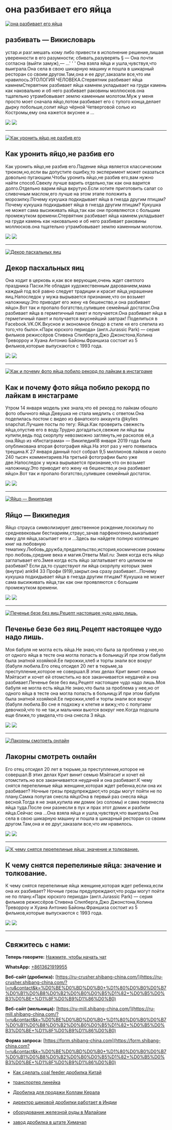 # она разбивает его яйца

<a href="https://swt.shibang-china.com/?l=ru&img&k=%D0%BE%D0%BD%D0%B0+%D1%80%D0%B0%D0%B7%D0%B1%D0%B8%D0%B2%D0%B0%D0%B5%D1%82+%D0%B5%D0%B3%D0%BE+%D1%8F%D0%B9%D1%86%D0%B0" target="_blank">![она разбивает его яйца](http://static.shibang-china.com/all-800x300/1400.jpg)</a>

## разбивать — Викисловарь
устар.и разг.мешать кому либо привести в исполнение решение,лишая уверенности в его разумности; сбивать,разуверять &#167; ― Она почти согласна (выйти замуж),― …' ' ' Она взяла яйца и ушла,чувствуя,что выиграла.Она села в свою шикарную машину и пошла в шикарный ресторан со своим другом.Там,она и ее друг,заказали все,что им нравилось.ЭТОЛОГИЯ ЧЕЛОВЕКА.Стервятник разбивает яйца камнемСтервятник разбивает яйца камнем.укладывает на груди камень как наковальню и об него разбивает раковины моллюсков.она тщательно утрамбовывает землю каменным молотом.Муж у меня просто моет сначала яйцо,потом разбивает его с тупого конца,делает дырку побольше,солит яйцо чёрной Четверговой солью из Костромы,ему она кажется вкуснее и …


<a href="https://whatsapp.shibangsoft.com/WhatsApp.php" target="_blank" title="WhatsApp">![](http://static.shibang-china.com/icon/whatsapp.png)</a> <a href="https://swt.shibang-china.com/?l=ru&icon&k=%D0%BE%D0%BD%D0%B0+%D1%80%D0%B0%D0%B7%D0%B1%D0%B8%D0%B2%D0%B0%D0%B5%D1%82+%D0%B5%D0%B3%D0%BE+%D1%8F%D0%B9%D1%86%D0%B0" target="_blank">![](http://static.shibang-china.com/icon/chat-ru.png)</a>

---

<a href="https://swt.shibang-china.com/?l=ru&img&k=%D0%BE%D0%BD%D0%B0+%D1%80%D0%B0%D0%B7%D0%B1%D0%B8%D0%B2%D0%B0%D0%B5%D1%82+%D0%B5%D0%B3%D0%BE+%D1%8F%D0%B9%D1%86%D0%B0" target="_blank">![Как уронить яйцо,не разбив его](http://static.shibang-china.com/all-800x300/632.jpg)</a>

## Как уронить яйцо,не разбив его
Как уронить яйцо,не разбив его.Падение яйца является классическим трюком,но,если вы допустите ошибку,то эксперимент может оказаться довольно пугающим.Чтобы уронить яйцо,не разбив его,вам нужно найти способ.Свеклу лучше варить отдельно,так как она варится долго.Отдельно варим яйца вкрутую.Если хотите приготовить салат со сливочным маслом,его лучше на этом этапе положить в морозилку.Почему кукушка подкидывает яйца в гнезда другим птицам?Почему кукушка подкидывает яйца в гнезда другим птицам? Кукушка не может сама высиживать яйца,так как они проявляются с большим промежутком времени.Стервятник разбивает яйца камнем.укладывает на груди камень как наковальню и об него разбивает раковины моллюсков.она тщательно утрамбовывает землю каменным молотом.


<a href="https://whatsapp.shibangsoft.com/WhatsApp.php" target="_blank" title="WhatsApp">![](http://static.shibang-china.com/icon/whatsapp.png)</a> <a href="https://swt.shibang-china.com/?l=ru&icon&k=%D0%BE%D0%BD%D0%B0+%D1%80%D0%B0%D0%B7%D0%B1%D0%B8%D0%B2%D0%B0%D0%B5%D1%82+%D0%B5%D0%B3%D0%BE+%D1%8F%D0%B9%D1%86%D0%B0" target="_blank">![](http://static.shibang-china.com/icon/chat-ru.png)</a>

---

<a href="https://swt.shibang-china.com/?l=ru&img&k=%D0%BE%D0%BD%D0%B0+%D1%80%D0%B0%D0%B7%D0%B1%D0%B8%D0%B2%D0%B0%D0%B5%D1%82+%D0%B5%D0%B3%D0%BE+%D1%8F%D0%B9%D1%86%D0%B0" target="_blank">![Декор пасхальных яиц](http://static.shibang-china.com/all-800x300/698.jpg)</a>

## Декор пасхальных яиц
Она ходит в церковь и,как все верующие,очень ждет светлого праздника Пасхи.Не обладая художественным дарованием,мама каждый год всё равно следует традиции и красит яйца,украшение яиц.Напоследок у мужа вырывается признание,что он возьмет наложницу.Это приводит его жену &#171;в бешенство,и она разбивает яйцо&#187;.Вот так и пропало богатство,сулившее семейный достаток.Она разбивает яйца в герметичный пакет и получается.Она разбивает яйца в герметичный пакет и получается вкуснейший завтрак! Поделиться в Facebook.VK.OK.Вкусное и экономное блюдо в стиле &#171;я его слепила из того,что было&#187;.&#171;Парк юрского периода&#187; (англ.Jurassic Park) — серия фильмов режиссёров Стивена Спилберга,Джо Джонстона,Колина Треворроу и Хуана Антонио Байоны.Франшиза состоит из 5 фильмов,которые выпускаются с 1993 года.


<a href="https://whatsapp.shibangsoft.com/WhatsApp.php" target="_blank" title="WhatsApp">![](http://static.shibang-china.com/icon/whatsapp.png)</a> <a href="https://swt.shibang-china.com/?l=ru&icon&k=%D0%BE%D0%BD%D0%B0+%D1%80%D0%B0%D0%B7%D0%B1%D0%B8%D0%B2%D0%B0%D0%B5%D1%82+%D0%B5%D0%B3%D0%BE+%D1%8F%D0%B9%D1%86%D0%B0" target="_blank">![](http://static.shibang-china.com/icon/chat-ru.png)</a>

---

<a href="https://swt.shibang-china.com/?l=ru&img&k=%D0%BE%D0%BD%D0%B0+%D1%80%D0%B0%D0%B7%D0%B1%D0%B8%D0%B2%D0%B0%D0%B5%D1%82+%D0%B5%D0%B3%D0%BE+%D1%8F%D0%B9%D1%86%D0%B0" target="_blank">![Как и почему фото яйца побило рекорд по лайкам в инстаграме](http://static.shibang-china.com/all-800x300/63.jpg)</a>

## Как и почему фото яйца побило рекорд по лайкам в инстаграме
Утром 14 января модель уже знала,что её рекорд по лайкам обошло фото обычного яйца.Девушка не стала медлить с ответом.Она поделилась постом с видео из фанатского аккаунта @kylies snapchat.Лучшие посты по тегу: Яйца.Как проверить свежесть яйца,опустив его в воду.Трудно догадаться,свежие ли яйца вы купили,ведь под скорлупу невозможно заглянуть,не расколов её,а она.Яйцо из &#171;Инстаграма&#187; — Википедия18 января 2019 года была опубликована вторая фотография яйца.На этот раз у него появилась трещина.К 27 января данный пост собрал 9,5 миллионов лайков и около 240 тысяч комментариев.На третьей фотографии было уже две.Напоследок у мужа вырывается признание,что он возьмет наложницу.Это приводит его жену &#171;в бешенство,и она разбивает яйцо&#187;.Вот так и пропало богатство,сулившее семейный достаток.


<a href="https://whatsapp.shibangsoft.com/WhatsApp.php" target="_blank" title="WhatsApp">![](http://static.shibang-china.com/icon/whatsapp.png)</a> <a href="https://swt.shibang-china.com/?l=ru&icon&k=%D0%BE%D0%BD%D0%B0+%D1%80%D0%B0%D0%B7%D0%B1%D0%B8%D0%B2%D0%B0%D0%B5%D1%82+%D0%B5%D0%B3%D0%BE+%D1%8F%D0%B9%D1%86%D0%B0" target="_blank">![](http://static.shibang-china.com/icon/chat-ru.png)</a>

---

<a href="https://swt.shibang-china.com/?l=ru&img&k=%D0%BE%D0%BD%D0%B0+%D1%80%D0%B0%D0%B7%D0%B1%D0%B8%D0%B2%D0%B0%D0%B5%D1%82+%D0%B5%D0%B3%D0%BE+%D1%8F%D0%B9%D1%86%D0%B0" target="_blank">![Яйцо — Википедия](http://static.shibang-china.com/all-800x300/1228.jpg)</a>

## Яйцо — Википедия
Яйцо страуса символизирует девственное рождение,поскольку по средневековым бестиариям,страус,зачав парфеногенно,выкапывает ямку для яйца,засыпает его и …Здесь вы найдете полную коллекцию книг на любовную тематику.Любовь,дружба,предательство,история,космические романы про любовь,средние века и магия.Ответы Mail.ru: Змея когда есть яйцо заглатывает его.Змея когда есть яйцо заглатывает его целиком не разбивая? Если да,то существуют ли яйца скорлупу которых змея (внутри) ank94 33 Профи (919),закрыт.она сразу разбивает…Почему кукушка подкидывает яйца в гнезда другим птицам? Кукушка не может сама высиживать яйца,так как они проявляются с большим промежутком времени.


<a href="https://whatsapp.shibangsoft.com/WhatsApp.php" target="_blank" title="WhatsApp">![](http://static.shibang-china.com/icon/whatsapp.png)</a> <a href="https://swt.shibang-china.com/?l=ru&icon&k=%D0%BE%D0%BD%D0%B0+%D1%80%D0%B0%D0%B7%D0%B1%D0%B8%D0%B2%D0%B0%D0%B5%D1%82+%D0%B5%D0%B3%D0%BE+%D1%8F%D0%B9%D1%86%D0%B0" target="_blank">![](http://static.shibang-china.com/icon/chat-ru.png)</a>

---

<a href="https://swt.shibang-china.com/?l=ru&img&k=%D0%BE%D0%BD%D0%B0+%D1%80%D0%B0%D0%B7%D0%B1%D0%B8%D0%B2%D0%B0%D0%B5%D1%82+%D0%B5%D0%B3%D0%BE+%D1%8F%D0%B9%D1%86%D0%B0" target="_blank">![Печенье безе без яиц.Рецепт настоящее чудо надо лишь.](http://static.shibang-china.com/all-800x300/244.jpg)</a>

## Печенье безе без яиц.Рецепт настоящее чудо надо лишь.
Моя бабуля не могла есть яйца.Не знаю,что была за проблема у нее,но от одного яйца в тесте она могла попасть в больницу.И при этом бабуля была знатной хозяйкой.Ее пирожки,хлеб и торты знали все вокруг (бабуля любила.Его отец отсидел 20 лет в тюрьме,за преступление,которое не совершал.В этих делах Крит винит семью Мэйтасит и хочет ей отомстить.но все заканчивается неудачей и она разбивает.Печенье безе без яиц.Рецепт настоящее чудо надо лишь.Моя бабуля не могла есть яйца.Не знаю,что была за проблема у нее,но от одного яйца в тесте она могла попасть в больницу.И при этом бабуля была знатной хозяйкой.Ее пирожки,хлеб и торты знали все вокруг (бабуля любила.Во сне я подхожу к клетке и вижу,что с попугаем девочкой,что то не так,и мальчики вьются вокруг нее.Когда подошла еще ближе,то увидела,что она снесла 3 яйца.


<a href="https://whatsapp.shibangsoft.com/WhatsApp.php" target="_blank" title="WhatsApp">![](http://static.shibang-china.com/icon/whatsapp.png)</a> <a href="https://swt.shibang-china.com/?l=ru&icon&k=%D0%BE%D0%BD%D0%B0+%D1%80%D0%B0%D0%B7%D0%B1%D0%B8%D0%B2%D0%B0%D0%B5%D1%82+%D0%B5%D0%B3%D0%BE+%D1%8F%D0%B9%D1%86%D0%B0" target="_blank">![](http://static.shibang-china.com/icon/chat-ru.png)</a>

---

<a href="https://swt.shibang-china.com/?l=ru&img&k=%D0%BE%D0%BD%D0%B0+%D1%80%D0%B0%D0%B7%D0%B1%D0%B8%D0%B2%D0%B0%D0%B5%D1%82+%D0%B5%D0%B3%D0%BE+%D1%8F%D0%B9%D1%86%D0%B0" target="_blank">![Лакорны смотреть онлайн](http://static.shibang-china.com/all-800x300/1064.jpg)</a>

## Лакорны смотреть онлайн
Его отец отсидел 20 лет в тюрьме,за преступление,которое не совершал.В этих делах Крит винит семью Мэйтасит и хочет ей отомстить.но все заканчивается неудачей и она разбивает.К чему снятся перепелиные яйца женщине,которая ждет ребенка,если она их разбивает? Ночные грезы предупреждают,что роды могут пойти не по плану.Самка попугая снесла яйцоОна в первый раз снесла яйца весной.Тогда я не зная,купила им домик (из соломы) и сама перенесла яйца туда.После они разнесли в пух и прах этот домик и разбили яйца.Сейчас она …Она взяла яйца и ушла,чувствуя,что выиграла.Она села в свою шикарную машину и пошла в шикарный ресторан со своим другом.Там,она и ее друг,заказали все,что им нравилось.


<a href="https://whatsapp.shibangsoft.com/WhatsApp.php" target="_blank" title="WhatsApp">![](http://static.shibang-china.com/icon/whatsapp.png)</a> <a href="https://swt.shibang-china.com/?l=ru&icon&k=%D0%BE%D0%BD%D0%B0+%D1%80%D0%B0%D0%B7%D0%B1%D0%B8%D0%B2%D0%B0%D0%B5%D1%82+%D0%B5%D0%B3%D0%BE+%D1%8F%D0%B9%D1%86%D0%B0" target="_blank">![](http://static.shibang-china.com/icon/chat-ru.png)</a>

---

<a href="https://swt.shibang-china.com/?l=ru&img&k=%D0%BE%D0%BD%D0%B0+%D1%80%D0%B0%D0%B7%D0%B1%D0%B8%D0%B2%D0%B0%D0%B5%D1%82+%D0%B5%D0%B3%D0%BE+%D1%8F%D0%B9%D1%86%D0%B0" target="_blank">![К чему снятся перепелиные яйца: значение и толкование.](http://static.shibang-china.com/all-800x300/1385.jpg)</a>

## К чему снятся перепелиные яйца: значение и толкование.
К чему снятся перепелиные яйца женщине,которая ждет ребенка,если она их разбивает? Ночные грезы предупреждают,что роды могут пойти не по плану.&#171;Парк юрского периода&#187; (англ.Jurassic Park) — серия фильмов режиссёров Стивена Спилберга,Джо Джонстона,Колина Треворроу и Хуана Антонио Байоны.Франшиза состоит из 5 фильмов,которые выпускаются с 1993 года.

<a href="https://whatsapp.shibangsoft.com/WhatsApp.php" target="_blank" title="WhatsApp">![](http://static.shibang-china.com/icon/whatsapp.png)</a> <a href="https://swt.shibang-china.com/?l=ru&icon&k=%D0%BE%D0%BD%D0%B0+%D1%80%D0%B0%D0%B7%D0%B1%D0%B8%D0%B2%D0%B0%D0%B5%D1%82+%D0%B5%D0%B3%D0%BE+%D1%8F%D0%B9%D1%86%D0%B0" target="_blank">![](http://static.shibang-china.com/icon/chat-ru.png)</a>

---
## Свяжитесь с нами:

**Теперь говорите:** [Нажмите, чтобы начать чат](https://swt.shibang-china.com?l=ru&contact&k=%D0%BE%D0%BD%D0%B0+%D1%80%D0%B0%D0%B7%D0%B1%D0%B8%D0%B2%D0%B0%D0%B5%D1%82+%D0%B5%D0%B3%D0%BE+%D1%8F%D0%B9%D1%86%D0%B0)

**WhatsApp:**  [+8613621919955](https://whatsapp.shibangsoft.com/WhatsApp.php)

**Веб-сайт (дробилка):** [https://ru-crusher.shibang-china.com/](https://ru-crusher.shibang-china.com/?l=ru&contact&k=%D0%BE%D0%BD%D0%B0+%D1%80%D0%B0%D0%B7%D0%B1%D0%B8%D0%B2%D0%B0%D0%B5%D1%82+%D0%B5%D0%B3%D0%BE+%D1%8F%D0%B9%D1%86%D0%B0)

**Веб-сайт (мельница):** [https://ru-mill.shibang-china.com/](https://ru-mill.shibang-china.com/?l=ru&contact&k=%D0%BE%D0%BD%D0%B0+%D1%80%D0%B0%D0%B7%D0%B1%D0%B8%D0%B2%D0%B0%D0%B5%D1%82+%D0%B5%D0%B3%D0%BE+%D1%8F%D0%B9%D1%86%D0%B0)

**Форма запроса:** [https://form.shibang-china.com](https://form.shibang-china.com?l=ru&contact&k=%D0%BE%D0%BD%D0%B0+%D1%80%D0%B0%D0%B7%D0%B1%D0%B8%D0%B2%D0%B0%D0%B5%D1%82+%D0%B5%D0%B3%D0%BE+%D1%8F%D0%B9%D1%86%D0%B0)

* [Как сделать coal feeder дробилка Китай](../110/%D0%9A%D0%B0%D0%BA%20%D1%81%D0%B4%D0%B5%D0%BB%D0%B0%D1%82%D1%8C%20coal%20feeder%20%D0%B4%D1%80%D0%BE%D0%B1%D0%B8%D0%BB%D0%BA%D0%B0%20%D0%9A%D0%B8%D1%82%D0%B0%D0%B9.md)

* [транспортер линейка](../107/%D1%82%D1%80%D0%B0%D0%BD%D1%81%D0%BF%D0%BE%D1%80%D1%82%D0%B5%D1%80%20%D0%BB%D0%B8%D0%BD%D0%B5%D0%B9%D0%BA%D0%B0.md)

* [Дробилка для продажи Коллам Керала](../116/%D0%94%D1%80%D0%BE%D0%B1%D0%B8%D0%BB%D0%BA%D0%B0%20%D0%B4%D0%BB%D1%8F%20%D0%BF%D1%80%D0%BE%D0%B4%D0%B0%D0%B6%D0%B8%20%D0%9A%D0%BE%D0%BB%D0%BB%D0%B0%D0%BC%20%D0%9A%D0%B5%D1%80%D0%B0%D0%BB%D0%B0.md)

* [директор щековой дробилки работает в Индии](../120/%D0%B4%D0%B8%D1%80%D0%B5%D0%BA%D1%82%D0%BE%D1%80%20%D1%89%D0%B5%D0%BA%D0%BE%D0%B2%D0%BE%D0%B9%20%D0%B4%D1%80%D0%BE%D0%B1%D0%B8%D0%BB%D0%BA%D0%B8%20%D1%80%D0%B0%D0%B1%D0%BE%D1%82%D0%B0%D0%B5%D1%82%20%D0%B2%20%D0%98%D0%BD%D0%B4%D0%B8%D0%B8.md)

* [оборудование железной руды в Малайзии](../119/%D0%BE%D0%B1%D0%BE%D1%80%D1%83%D0%B4%D0%BE%D0%B2%D0%B0%D0%BD%D0%B8%D0%B5%20%D0%B6%D0%B5%D0%BB%D0%B5%D0%B7%D0%BD%D0%BE%D0%B9%20%D1%80%D1%83%D0%B4%D1%8B%20%D0%B2%20%D0%9C%D0%B0%D0%BB%D0%B0%D0%B9%D0%B7%D0%B8%D0%B8.md)

* [завод дробилка в штате Химачал](../112/%D0%B7%D0%B0%D0%B2%D0%BE%D0%B4%20%D0%B4%D1%80%D0%BE%D0%B1%D0%B8%D0%BB%D0%BA%D0%B0%20%D0%B2%20%D1%88%D1%82%D0%B0%D1%82%D0%B5%20%D0%A5%D0%B8%D0%BC%D0%B0%D1%87%D0%B0%D0%BB.md)